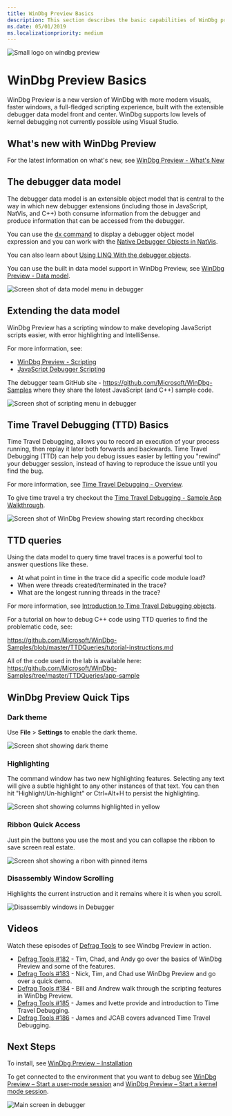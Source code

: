 ```yaml
---
title: WinDbg Preview Basics 
description: This section describes the basic capabilities of WinDbg preview debugger.
ms.date: 05/01/2019
ms.localizationpriority: medium
---
```


![Small logo on windbg preview](images/windbgx-preview-logo.png) 

# WinDbg Preview Basics 

WinDbg Preview is a new version of WinDbg with more modern visuals, faster windows, a full-fledged scripting experience, built with the extensible debugger data model front and center. WinDbg supports low levels of kernel debugging not currently possible using Visual Studio.

## What's new with WinDbg Preview 

For the latest information on what's new, see [WinDbg Preview - What's New](https://docs.microsoft.com/windows-hardware/drivers/debugger/debugging-using-windbg-preview)

## The debugger data model

The debugger data model is an extensible object model that is central to the way in which new debugger extensions (including those in JavaScript, NatVis, and C++) both consume information from the debugger and produce information that can be accessed from the debugger.

You can use the [dx command](https://docs.microsoft.com/windows-hardware/drivers/debugger/dx--display-visualizer-variables-) to display a debugger object model expression and you can work with the
[Native Debugger Objects in NatVis](https://docs.microsoft.com/windows-hardware/drivers/debugger/native-debugger-objects-in-natvis). 

You can also learn about [Using LINQ With the debugger objects](https://docs.microsoft.com/windows-hardware/drivers/debugger/using-linq-with-the-debugger-objects).

You can use the built in data model support in WinDbg Preview, see [WinDbg Preview - Data model](windbg-data-model-preview.md).

![Screen shot of data model menu in debugger](images/windbgx-data-model-menu.png)


## Extending the data model

WinDbg Preview has a scripting window to make developing JavaScript scripts easier, with error highlighting and IntelliSense.

For more information, see:

- [WinDbg Preview - Scripting](https://docs.microsoft.com/windows-hardware/drivers/debugger/windbg-scripting-preview)
- [JavaScript Debugger Scripting](https://docs.microsoft.com/windows-hardware/drivers/debugger/javascript-debugger-scripting)

The debugger team GitHub site -  https://github.com/Microsoft/WinDbg-Samples where they share the latest JavaScript (and C++) sample code.

![Screen shot of scripting menu in debugger](images/windbgx-scripting-intellisense.png)

## Time Travel Debugging (TTD) Basics

Time Travel Debugging, allows you to record an execution of your process running, then replay it later both forwards and backwards. Time Travel Debugging (TTD) can help you debug issues easier by letting you "rewind" your debugger session, instead of having to reproduce the issue until you find the bug.

For more information, see [Time Travel Debugging - Overview](https://docs.microsoft.com/windows-hardware/drivers/debugger/time-travel-debugging-overview).

To give time travel a try checkout the [Time Travel Debugging - Sample App Walkthrough](https://docs.microsoft.com/windows-hardware/drivers/debugger/time-travel-debugging-walkthrough).

![Screen shot of WinDbg Preview showing start recording checkbox](images/ttd-ribbon-buttons.png)

## TTD queries

Using the data model to query time travel traces is a powerful tool to answer questions like these.
- At what point in time in the trace did a specific code module load?
- When were threads created/terminated in the trace?
- What are the longest running threads in the trace?

For more information, see [Introduction to Time Travel Debugging objects](https://docs.microsoft.com/en-us/windows-hardware/drivers/debugger/time-travel-debugging-object-model).

For a tutorial on how to debug C++ code using TTD queries to find the problematic code, see:

 https://github.com/Microsoft/WinDbg-Samples/blob/master/TTDQueries/tutorial-instructions.md

All of the code used in the lab is available here: https://github.com/Microsoft/WinDbg-Samples/tree/master/TTDQueries/app-sample



## WinDbg Preview Quick Tips

### Dark theme 

Use **File** > **Settings** to enable the dark theme.

![Screen shot showing dark theme](images/windbgx-dark-theme.png)

### Highlighting

The command window has two new highlighting features. Selecting any text will give a subtle highlight to any other instances of that text. You can then hit "Highlight/Un-highlight" or Ctrl+Alt+H to persist the highlighting. 

![Screen shot showing columns highlighted in yellow](images/windbgx-highlighting.gif)

### Ribbon Quick Access

Just pin the buttons you use the most and you can collapse the ribbon to save screen real estate. 
 
![Screen shot showing a ribon with pinned items](images/windbgx-quick-access.png)


### Disassembly Window Scrolling

Highlights the current instruction and it remains where it is when you scroll.

![Disassembly windows in Debugger](images/windbgx-disassembly.png)

## Videos

Watch these episodes of [Defrag Tools](https://channel9.msdn.com/Shows/Defrag-Tools) to see Windbg Preview in action.  
- [Defrag Tools #182](https://channel9.msdn.com/Shows/Defrag-Tools/Defrag-Tools-182-WinDbg-Preview-Part-1) - Tim, Chad, and Andy go over the basics of WinDbg Preview and some of the features.
- [Defrag Tools #183](https://channel9.msdn.com/Shows/Defrag-Tools/Defrag-Tools-183-WinDbg-Preview-Part-2) - Nick, Tim, and Chad use WinDbg Preview and go over a quick demo.
- [Defrag Tools #184](https://channel9.msdn.com/Shows/Defrag-Tools/Defrag-Tools-184-JavaScript-in-WinDbg-Preview) - Bill and Andrew walk through the scripting features in WinDbg Preview.
- [Defrag Tools #185](https://channel9.msdn.com/Shows/Defrag-Tools/Defrag-Tools-185-Time-Travel-Debugging-Introduction) - James and Ivette provide and introduction to Time Travel Debugging.
- [Defrag Tools #186](https://channel9.msdn.com/Shows/Defrag-Tools/Defrag-Tools-186-Time-Travel-Debugging-Advanced) - James and JCAB covers advanced Time Travel Debugging.


## Next Steps

To install, see [WinDbg Preview – Installation](windbg-install-preview.md)

To get connected to the environment that you want to debug see [WinDbg Preview – Start a user-mode session](windbg-user-mode-preview.md) and [WinDbg Preview – Start a kernel mode session](windbg-kernel-mode-preview.md).

![Main screen in debugger](images/windbgx-main-menu.png)

